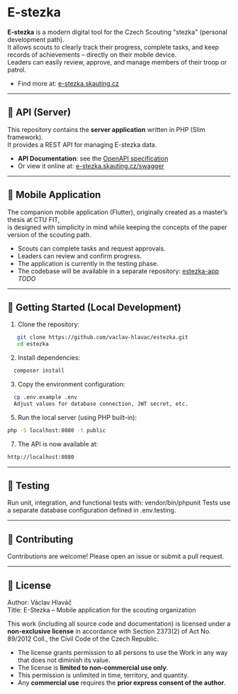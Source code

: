 # E-stezka

**E-stezka** is a modern digital tool for the Czech Scouting "stezka" (personal development path).  
It allows scouts to clearly track their progress, complete tasks, and keep records of achievements – directly on their mobile device.  
Leaders can easily review, approve, and manage members of their troop or patrol.
- Find more at: [e-stezka.skauting.cz](https://e-stezka.skauting.cz/)


---

## 🔧 API (Server)

This repository contains the **server application** written in PHP (Slim framework).  
It provides a REST API for managing E-stezka data.

- **API Documentation**: see the [OpenAPI specification](./src/OpenApiSpec.php)  
- Or view it online at: [e-stezka.skauting.cz/swagger](https://e-stezka.skauting.cz/swagger/)

---

## 📱 Mobile Application

The companion mobile application (Flutter), originally created as a master’s thesis at CTU FIT,  
is designed with simplicity in mind while keeping the concepts of the paper version of the scouting path.

- Scouts can complete tasks and request approvals.  
- Leaders can review and confirm progress.  
- The application is currently in the testing phase.  
- The codebase will be available in a separate repository: [estezka-app](https://github.com/your-org/estezka-app) *TODO*

---

## 🚀 Getting Started (Local Development)

1. Clone the repository:
```bash
   git clone https://github.com/vaclav-hlavac/estezka.git
   cd estezka
```
   
2. Install dependencies:
```bash
  composer install
 ```
3. Copy the environment configuration:
```bash
  cp .env.example .env
  Adjust values for database connection, JWT secret, etc.
```
5. Run the local server (using PHP built-in):
```bash
php -S localhost:8080 -t public
```
7. The API is now available at:
```bash
http://localhost:8080
```
---

## 🧪 Testing
Run unit, integration, and functional tests with:
vendor/bin/phpunit
Tests use a separate database configuration defined in .env.testing.

---

## 🤝 Contributing
Contributions are welcome!
Please open an issue or submit a pull request.

---

## 📄 License
Author: Václav Hlaváč  
Title: E-Stezka – Mobile application for the scouting organization  

This work (including all source code and documentation) is licensed under a **non-exclusive license** in accordance with Section 2373(2) of Act No. 89/2012 Coll., the Civil Code of the Czech Republic.

- The license grants permission to all persons to use the Work in any way that does not diminish its value.  
- The license is **limited to non-commercial use only**.  
- This permission is unlimited in time, territory, and quantity.  
- Any **commercial use** requires the **prior express consent of the author**.

